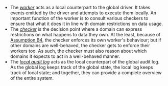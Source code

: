 - The [_worker_](/specification/design/components/worker.md) acts as a local counterpart to the global driver. It takes events emitted by the driver and attempts to execute them locally. An important function of the worker is to consult various checkers to ensure that what it does it in line with domain restrictions on data usage.
- The [_checker_](/specification/design/components/checker.md) is the decision point where a domain can express restrictions on what happens to data they own. At the least, because of [Assumption B4](/specification/requirements/requirements.md#assumption-b4), the checker enforces its own worker's behaviour; but if other domains are well-behaved, the checker gets to enforce their workers too. As such, the checker must also reason about which domains it expects to act in a well-behaved manner.
- The [_local audit log_](/specification/design/components/llog.md) acts as the local counterpart of the global audit log. As the global log keeps track of the global state, the local log keeps track of local state; and together, they can provide a complete overview of the entire system.